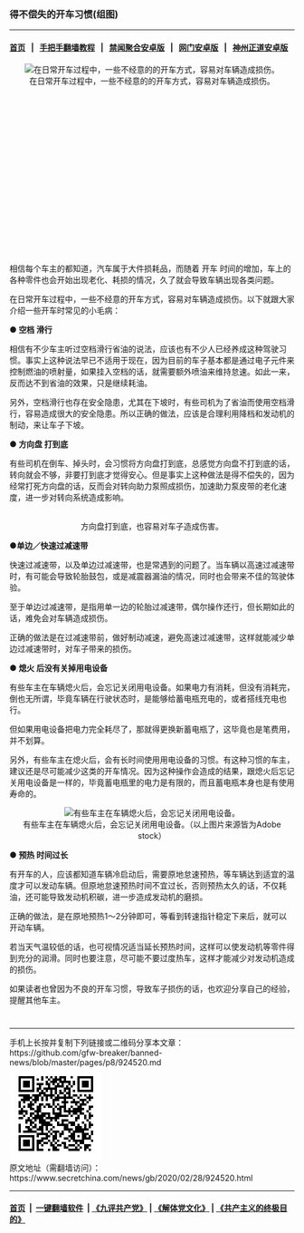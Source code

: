 ### 得不偿失的开车习惯(组图)
------------------------

#### [首页](https://github.com/gfw-breaker/banned-news/blob/master/README.md) &nbsp;&nbsp;|&nbsp;&nbsp; [手把手翻墙教程](https://github.com/gfw-breaker/guides/wiki) &nbsp;&nbsp;|&nbsp;&nbsp; [禁闻聚合安卓版](https://github.com/gfw-breaker/bn-android) &nbsp;&nbsp;|&nbsp;&nbsp; [网门安卓版](https://github.com/oGate2/oGate) &nbsp;&nbsp;|&nbsp;&nbsp; [神州正道安卓版](https://github.com/SzzdOgate/update) 



<div class="article_right" style="fone-color:#000">
 <p style="text-align: center;">
  <img alt="在日常开车过程中，一些不经意的的开车方式，容易对车辆造成损伤。" src="//img3.secretchina.com/pic/2020/2-28/p2636972a950679343-ss.jpg"/>
  <br>
   在日常开车过程中，一些不经意的的开车方式，容易对车辆造成损伤。
   <span id="hideid" name="hideid" style="color:red;display:none;">
    <span href="https://www.secretchina.com">
    </span>
   </span>
  </br>
 </p>
 <div id="txt-mid1-t21-2017">
  <ins class="adsbygoogle" data-ad-client="ca-pub-1276641434651360" data-ad-slot="2451032099" style="display:inline-block;width:336px;height:280px">
  </ins>
  <div id="SC-22xxx">
  </div>
 </div>
 <p>
  相信每个车主的都知道，汽车属于大件损耗品，而随着
  <span href="https://www.secretchina.com/news/gb/tag/开车" target="_blank">
   开车
  </span>
  时间的增加，车上的各种零件也会开始出现老化、耗损的情况，久了就会导致车辆出现各类问题。
  <span id="hideid" name="hideid" style="color:red;display:none;">
   <span href="https://www.secretchina.com">
   </span>
  </span>
 </p>
 <p>
  在日常开车过程中，一些不经意的开车方式，容易对车辆造成损伤。以下就跟大家介绍一些开车时常见的小毛病：
 </p>
 <p>
  <strong>
   ●
   <span href="https://www.secretchina.com/news/gb/tag/空档" target="_blank">
    空档
   </span>
   滑行
  </strong>
 </p>
 <p>
  相信有不少车主听过空档滑行省油的说法，应该也有不少人已经养成这种驾驶习惯。事实上这种说法早已不适用于现在，因为目前的车子基本都是通过电子元件来控制燃油的喷射量，如果挂入空档的话，就需要额外喷油来维持怠速。如此一来，反而达不到省油的效果，只是继续耗油。
 </p>
 <p>
  另外，空档滑行也存在安全隐患，尤其在下坡时，有些司机为了省油而使用空档滑行，容易造成很大的安全隐患。所以正确的做法，应该是合理利用降档和发动机的制动，来让车子下坡。
 </p>
 <p>
  <strong>
   ●
   <span href="https://www.secretchina.com/news/gb/tag/方向盘" target="_blank">
    方向盘
   </span>
   打到底
  </strong>
 </p>
 <p>
  有些司机在倒车、掉头时，会习惯将方向盘打到底，总感觉方向盘不打到底的话，转向就会不够，非要打到底才觉得安心。但是事实上这种做法是得不偿失的，因为经常打死方向盘的话，反而会对转向助力泵照成损伤，加速助力泵皮带的老化速度，进一步对转向系统造成影响。
 </p>
 <p style="text-align: center;">
  <img alt="" src="//img3.secretchina.com/pic/2020/2-19/p2630952a636314179-ss.jpg"/>
  <br>
   方向盘打到底，也容易对车子造成伤害。
  </br>
 </p>
 <p>
  <strong>
   ●单边／快速过减速带
  </strong>
 </p>
 <p>
  快速过减速带，以及单边过减速带，也是常遇到的问题了。当车辆以高速过减速带时，有可能会导致轮胎鼓包，或是减震器漏油的情况，同时也会带来不佳的驾驶体验。
 </p>
 <p>
  至于单边过减速带，是指用单一边的轮胎过减速带，偶尔操作还行，但长期如此的话，难免会对车辆造成损伤。
 </p>
 <center>
  <div style="max-width: 632px;height:180px; display: none; text-align: center; margin: 0 auto; overflow: hidden;overflow-x: hidden;">
   <div id="taboola-midarticle-thumbnails" style="max-width: 632px;height:180px;overflow: hidden;overflow-x: hidden;">
   </div>
  </div>
  <div>
   <ins class="adsbygoogle" data-ad-client="ca-pub-1276641434651360" data-ad-format="fluid" data-ad-layout="in-article" data-ad-slot="5164544770" style="display:block; text-align:center;">
   </ins>
  </div>
 </center>
 <p>
  正确的做法是在过减速带前，做好制动减速，避免高速过减速带，这样就能减少单边过减速带时，对车子带来的损伤。
 </p>
 <p>
  <strong>
   ●
   <span href="https://www.secretchina.com/news/gb/tag/熄火" target="_blank">
    熄火
   </span>
   后没有关掉用电设备
  </strong>
 </p>
 <p>
  有些车主在车辆熄火后，会忘记关闭用电设备。如果电力有消耗，但没有消耗完，倒也无所谓，毕竟车辆在行驶状态时，是能够给蓄电瓶充电的，或者搭线充电也行。
 </p>
 <p>
  但如果用电设备把电力完全耗尽了，那就得更换新蓄电瓶了，这毕竟也是笔费用，并不划算。
 </p>
 <p>
  另外，有些车主在熄火后，会有长时间使用用电设备的习惯。有这种习惯的车主，建议还是尽可能减少这类的开车情况。因为这种操作会造成的结果，跟熄火后忘记关用电设备是一样的，毕竟蓄电瓶里的电力是有限的，而且蓄电瓶本身也是有使用寿命的。
 </p>
 <p style="text-align: center;">
  <img alt="有些车主在车辆熄火后，会忘记关闭用电设备。" src="//img3.secretchina.com/pic/2020/2-28/p2636982a768323629-ss.jpg"/>
  <br>
   有些车主在车辆熄火后，会忘记关闭用电设备。（以上图片来源皆为Adobe stock）
  </br>
 </p>
 <p>
  <strong>
   ●
   <span href="https://www.secretchina.com/news/gb/tag/预热" target="_blank">
    预热
   </span>
   时间过长
  </strong>
 </p>
 <p>
  有开车的人，应该都知道车辆冷启动后，需要原地怠速预热，等车辆达到适宜的温度才可以发动车辆。但原地怠速预热时间不宜过长，否则预热太久的话，不仅耗油，还可能导致发动机积碳，进一步造成发动机的磨损。
 </p>
 <p>
  正确的做法，是在原地预热1～2分钟即可，等看到转速指针稳定下来后，就可以开动车辆。
 </p>
 <p>
  若当天气温较低的话，也可视情况适当延长预热时间，这样可以使发动机等零件得到充分的润滑。同时也要注意，尽可能不要过度热车，这样才能减少对发动机造成的损伤。
 </p>
 <p>
  如果读者也曾因为不良的开车习惯，导致车子损伤的话，也欢迎分享自己的经验，提醒其他车主。
  <center>
   <div>
    <div id="txt-mid2-t22-2017" style="display: block;  max-height: 351px;  overflow: hidden;">
     <div id="SC-21xxx">
     </div>
     <ins class="adsbygoogle" data-ad-client="ca-pub-1276641434651360" data-ad-format="auto" data-ad-slot="4301710469" data-full-width-responsive="true" style="display:block">
     </ins>
    </div>
   </div>
  </center>
  <div style="padding-top:12px;">
  </div>
 </p>
</div>

<hr/>
手机上长按并复制下列链接或二维码分享本文章：<br/>
https://github.com/gfw-breaker/banned-news/blob/master/pages/p8/924520.md <br/>
<a href='https://github.com/gfw-breaker/banned-news/blob/master/pages/p8/924520.md'><img src='https://github.com/gfw-breaker/banned-news/blob/master/pages/p8/924520.md.png'/></a> <br/>
原文地址（需翻墙访问）：https://www.secretchina.com/news/gb/2020/02/28/924520.html


------------------------
#### [首页](https://github.com/gfw-breaker/banned-news/blob/master/README.md) &nbsp;|&nbsp; [一键翻墙软件](https://github.com/gfw-breaker/nogfw/blob/master/README.md) &nbsp;| [《九评共产党》](https://github.com/gfw-breaker/9ping.md/blob/master/README.md#九评之一评共产党是什么) | [《解体党文化》](https://github.com/gfw-breaker/jtdwh.md/blob/master/README.md) | [《共产主义的终极目的》](https://github.com/gfw-breaker/gczydzjmd.md/blob/master/README.md)


<img src='http://gfw-breaker.win/banned-news/pages/p8/924520.md' width='0px' height='0px'/>